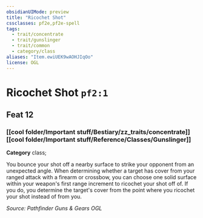 ```yaml
---
obsidianUIMode: preview
title: "Ricochet Shot"
cssclasses: pf2e,pf2e-spell
tags:
  - trait/concentrate
  - trait/gunslinger
  - trait/common
  - category/class
aliases: "Item.ewiUEK9wAOHJIqOo"
license: OGL
---
```

# Ricochet Shot `pf2:1`
## Feat 12
### [[cool folder/Important stuff/Bestiary/zz_traits/concentrate]][[cool folder/Important stuff/Reference/Classes/Gunslinger]]

**Category** class; 




You bounce your shot off a nearby surface to strike your opponent from an unexpected angle. When determining whether a target has cover from your ranged attack with a firearm or crossbow, you can choose one solid surface within your weapon's first range increment to ricochet your shot off of. If you do, you determine the target's cover from the point where you ricochet your shot instead of from you.

*Source: Pathfinder Guns & Gears*
*OGL*